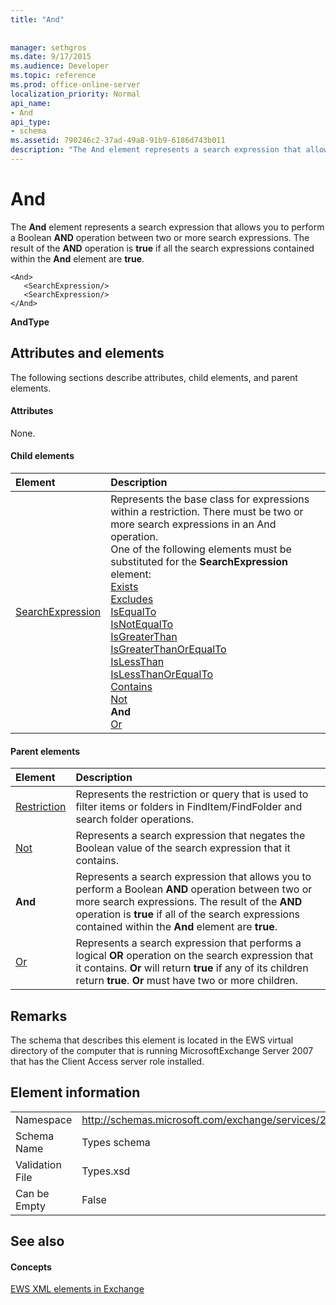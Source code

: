 ```yaml
---
title: "And"
 
 
manager: sethgros
ms.date: 9/17/2015
ms.audience: Developer
ms.topic: reference
ms.prod: office-online-server
localization_priority: Normal
api_name:
- And
api_type:
- schema
ms.assetid: 790246c2-37ad-49a8-91b9-6186d743b011
description: "The And element represents a search expression that allows you to perform a Boolean AND operation between two or more search expressions. The result of the AND operation is true if all the search expressions contained within the And element are true."
---
```


# And

The **And** element represents a search expression that allows you to perform a Boolean **AND** operation between two or more search expressions. The result of the **AND** operation is **true** if all the search expressions contained within the **And** element are **true**.
  
```
<And>
   <SearchExpression/>
   <SearchExpression/>
</And>
```

 **AndType**
## Attributes and elements

The following sections describe attributes, child elements, and parent elements.
  
#### Attributes

None.
  
#### Child elements

|**Element**|**Description**|
|:-----|:-----|
|[SearchExpression](searchexpression.md) <br/> | Represents the base class for expressions within a restriction. There must be two or more search expressions in an And operation.  <br/>  One of the following elements must be substituted for the **SearchExpression** element:  <br/> [Exists](exists.md) <br/> [Excludes](excludes.md) <br/> [IsEqualTo](isequalto.md) <br/> [IsNotEqualTo](isnotequalto.md) <br/> [IsGreaterThan](isgreaterthan.md) <br/> [IsGreaterThanOrEqualTo](isgreaterthanorequalto.md) <br/> [IsLessThan](islessthan.md) <br/> [IsLessThanOrEqualTo](islessthanorequalto.md) <br/> [Contains](contains.md) <br/> [Not](not.md) <br/> **And** <br/> [Or](or.md) <br/> |
   
#### Parent elements

|**Element**|**Description**|
|:-----|:-----|
|[Restriction](restriction.md) <br/> |Represents the restriction or query that is used to filter items or folders in FindItem/FindFolder and search folder operations.  <br/> |
|[Not](not.md) <br/> |Represents a search expression that negates the Boolean value of the search expression that it contains.  <br/> |
|**And** <br/> |Represents a search expression that allows you to perform a Boolean **AND** operation between two or more search expressions. The result of the **AND** operation is **true** if all of the search expressions contained within the **And** element are **true**.  <br/> |
|[Or](or.md) <br/> |Represents a search expression that performs a logical **OR** operation on the search expression that it contains. **Or** will return **true** if any of its children return **true**. **Or** must have two or more children.  <br/> |
   
## Remarks

The schema that describes this element is located in the EWS virtual directory of the computer that is running MicrosoftExchange Server 2007 that has the Client Access server role installed.
  
## Element information

|||
|:-----|:-----|
|Namespace  <br/> |http://schemas.microsoft.com/exchange/services/2006/types  <br/> |
|Schema Name  <br/> |Types schema  <br/> |
|Validation File  <br/> |Types.xsd  <br/> |
|Can be Empty  <br/> |False  <br/> |
   
## See also

#### Concepts

[EWS XML elements in Exchange](ews-xml-elements-in-exchange.md)

